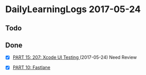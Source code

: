# DailyLearningLogs  2017-05-24

## Todo


## Done
- [x] [PART 15: 207: Xcode UI Testing
](https://videos.raywenderlich.com/courses/59-rwdevcon-2016-vault/lessons/15)(2017-05-24) Need Review

- [x] [PART 10: Fastlane](https://videos.raywenderlich.com/courses/81-rwdevcon-2017-vault-tutorials/lessons/10) 



